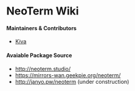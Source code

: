 # NeoTerm Wiki 

#### Maintainers & Contributors
* [Kiva](https://github.com/zt515)

#### Avaiable Package Source
* http://neoterm.studio/
* https://mirrors-wan.geekpie.org/neoterm/
* http://janyo.pw/neoterm (under construction)
